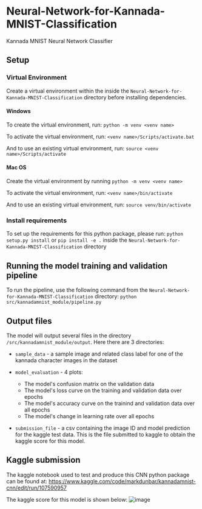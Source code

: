 # Neural-Network-for-Kannada-MNIST-Classification
 Kannada MNIST Neural Network Classifier

## Setup
### Virtual Environment
Create a virtual environment within the inside the `Neural-Network-for-Kannada-MNIST-Classification` directory before installing dependencies.

#### Windows
To create the virtual environment, run:
`python -m venv <venv name>`

To activate the virtual environment, run:
`<venv name>/Scripts/activate.bat`

And to use an existing virtual environment, run:
`source <venv name>/Scripts/activate`

#### Mac OS
Create the virtual environment by running
`python -m venv <venv name>`

To activate the virtual environment, run:
`<venv name>/bin/activate`

And to use an existing virtual environment, run:
`source venv/bin/activate`

### Install requirements
To set up the requirements for this python package, please run:
`python setup.py install`
or
`pip install -e .`
inside the `Neural-Network-for-Kannada-MNIST-Classification` directory

## Running the model training and validation pipeline
To run the pipeline, use the following command from the `Neural-Network-for-Kannada-MNIST-Classification` directory:
`python src/kannadamnist_module/pipeline.py`

## Output files
The model will output several files in the directory `/src/kannadamnist_module/output`. Here there are 3 directories:
 
* `sample_data` - a sample image and related class label for one of the kannada character images in the dataset

* `model_evaluation` - 4 plots:
    * The model's confusion matrix on the validation data
    * The model's loss curve on the training and validation data over epochs
    * The model's accuracy curve on the trainind and validation data over all epochs
    * The model's change in learning rate over all epochs

* `submission_file` - a csv containing the image ID and model prediction for the kaggle test data. This is the file submitted to kaggle to obtain the kaggle score for this model.

## Kaggle submission
The kaggle notebook used to test and produce this CNN python package can be found at:
https://www.kaggle.com/code/markdunbar/kannadamnist-cnn/edit/run/107590957

The kaggle score for this model is shown below:
![image](https://user-images.githubusercontent.com/57494763/195201716-44566628-6f87-4f95-b214-395703c1aa7d.png)
